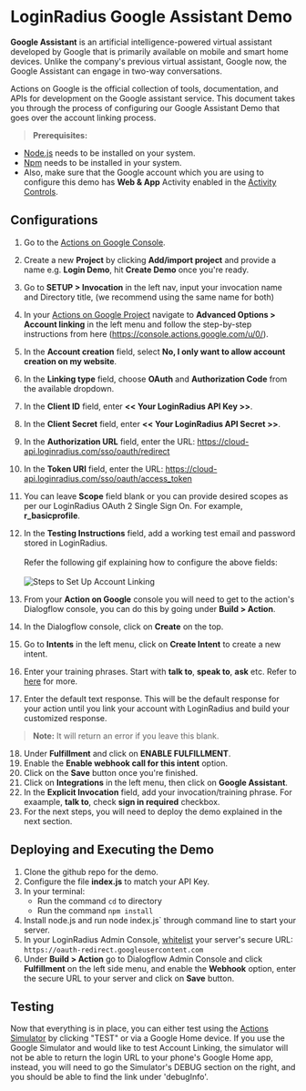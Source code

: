 # LoginRadius Google Assistant Demo

**Google Assistant** is an artificial intelligence-powered virtual assistant developed by Google that is primarily available on mobile and smart home devices. Unlike the company's previous virtual assistant, Google now, the Google Assistant can engage in two-way conversations.

Actions on Google is the official collection of tools, documentation, and APIs for development on the Google assistant service. This document takes you through the process of configuring our Google Assistant Demo that goes over the account linking process.


> **Prerequisites:**
- [Node.js](https://nodejs.org/) needs to be installed on your system. 
- [Npm](https://www.npmjs.com/) needs to be installed in your system.
- Also, make sure that the Google account which you are using to configure this demo has **Web & App** Activity enabled in the [Activity Controls](https://myaccount.google.com/activitycontrols/search).

## Configurations

1. Go to the [Actions on Google Console](https://console.actions.google.com).
2. Create a new **Project** by clicking **Add/import project** and provide a name e.g. **Login Demo**, hit **Create Demo** once you're ready.
3. Go to **SETUP > Invocation** in the left nav, input your invocation name and Directory title, (we recommend using the same name for both)
4. In your [Actions on Google Project](https://console.actions.google.com/u/0/) navigate to **Advanced Options > Account linking** in the left menu and follow the step-by-step instructions from here (https://console.actions.google.com/u/0/).
5. In the **Account creation** field, select **No, I only want to allow account creation on my website**.
6. In the **Linking type** field, choose **OAuth** and **Authorization Code** from the available dropdown.
7. In the **Client ID** field, enter **<< Your LoginRadius API Key >>**.
8. In the **Client Secret** field, enter **<< Your LoginRadius API Secret >>**.
9. In the **Authorization URL** field, enter the URL: https://cloud-api.loginradius.com/sso/oauth/redirect
10. In the **Token URI** field, enter the URL: https://cloud-api.loginradius.com/sso/oauth/access_token
11. You can leave **Scope** field blank or you can provide desired scopes as per our LoginRadius OAuth 2 Single Sign On. For example, **r_basicprofile**.
12. In the **Testing Instructions** field, add a working test email and password stored in LoginRadius. 
<br><br>Refer the following gif explaining how to configure the above fields:
<br><br>![Steps to Set Up Account Linking](https://apidocs.lrcontent.com/images/Untitled_187085b101b533b19b3.66511265.gif "steps to set up account linking")

13. From your **Action on Google** console you will need to get to the action's Dialogflow console, you can do this by going under **Build > Action**.
14. In the Dialogflow console, click on **Create** on the top.
15. Go to **Intents** in the left menu, click on **Create Intent** to create a new intent.
16. Enter your training phrases. Start with **talk to**, **speak to**, **ask** etc. Refer to [here](https://developers.google.com/actions/localization/languages-locales) for more.
17. Enter the default text response. This will be the default response for your action until you link your account with LoginRadius and build your customized response. 
> **Note:** It will return an error if you leave this blank.
18. Under **Fulfillment** and click on **ENABLE FULFILLMENT**.
19. Enable the **Enable webhook call for this intent** option.
20. Click on the **Save** button once you're finished.
21. Click on **Integrations** in the left menu, then click on **Google Assistant**.
22. In the **Explicit Invocation** field, add your invocation/training phrase. For exaample, **talk to**, check **sign in required** checkbox.
23. For the next steps, you will need to deploy the demo explained in the next section.

## Deploying and Executing the Demo

1. Clone the github repo for the demo.
2. Configure the file **index.js** to match your API Key.
3. In your terminal:
   - Run the command `cd` to directory
   - Run the command `npm install`
4. Install node.js and run node index.js` through command line to start your server.
5. In your LoginRadius Admin Console, [whitelist](https://www.loginradius.com/legacy/docs/api/v2/admin-console/dev-stagin-sandbox-environment) your server's secure URL: `https://oauth-redirect.googleusercontent.com`
6. Under **Build > Action** go to Dialogflow Admin Console and click **Fulfillment** on the left side menu, and enable the **Webhook** option, enter the secure URL to your server and click on **Save** button.

## Testing

Now that everything is in place, you can either test using the [Actions Simulator](https://developers.google.com/actions/tools/simulator) by clicking "TEST" or via a Google Home device. If you use the Google Simulator and would like to test Account Linking, the simulator will not be able to return the login URL to your phone's Google Home app, instead, you will need to go the Simulator's DEBUG section on the right, and you should be able to find the link under 'debugInfo'.

